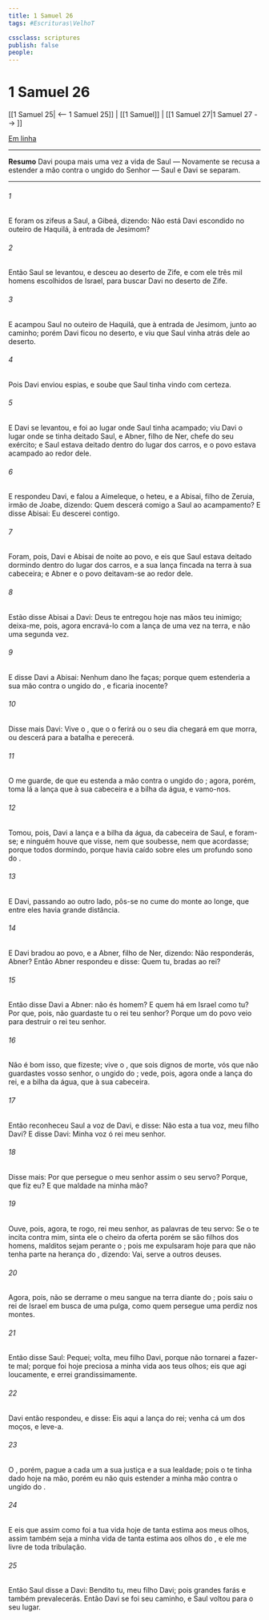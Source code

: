```yaml
---
title: 1 Samuel 26
tags: #Escrituras\VelhoT

cssclass: scriptures
publish: false
people:
---
```


# 1 Samuel 26
[[1 Samuel 25| <-- 1 Samuel 25]] | [[1 Samuel]] | [[1 Samuel 27|1 Samuel 27 --> ]]

[Em linha](https://churchofjesuschrist.org/study/scriptures/ot/1-sam/26?lang=por)

---
__Resumo__
Davi poupa mais uma vez a vida de Saul — Novamente se recusa a estender a mão contra o ungido do Senhor — Saul e Davi se separam.

---
###### 1 
E foram os zifeus a Saul, a Gibeá, dizendo: Não está Davi escondido no outeiro de Haquilá, à entrada de Jesimom?

###### 2 
Então Saul se levantou, e desceu ao deserto de Zife, e com ele três mil homens escolhidos de Israel, para buscar Davi no deserto de Zife.

###### 3 
E acampou Saul no outeiro de Haquilá, que  à entrada de Jesimom, junto ao caminho; porém Davi ficou no deserto, e viu que Saul vinha atrás dele ao deserto.

###### 4 
Pois Davi enviou espias, e soube que Saul tinha vindo com certeza.

###### 5 
E Davi se levantou, e foi ao lugar onde Saul tinha acampado; viu Davi o lugar onde se tinha deitado Saul, e Abner, filho de Ner, chefe do seu exército; e Saul estava deitado dentro do lugar dos carros, e o povo estava acampado ao redor dele.

###### 6 
E respondeu Davi, e falou a Aimeleque, o heteu, e a Abisai, filho de Zeruia, irmão de Joabe, dizendo: Quem descerá comigo a Saul ao acampamento? E disse Abisai: Eu descerei contigo.

###### 7 
Foram, pois, Davi e Abisai de noite ao povo, e eis que Saul estava deitado dormindo dentro do lugar dos carros, e a sua lança  fincada na terra à sua cabeceira; e Abner e o povo deitavam-se ao redor dele.

###### 8 
Estão disse Abisai a Davi: Deus te entregou hoje nas mãos teu inimigo; deixa-me, pois, agora encravá-lo com a lança de uma vez na terra, e não  uma segunda vez.

###### 9 
E disse Davi a Abisai: Nenhum dano lhe faças; porque quem estenderia a sua mão contra o ungido do , e ficaria inocente?

###### 10 
Disse mais Davi: Vive o , que o  o ferirá ou o seu dia chegará em que morra, ou descerá para a batalha e perecerá.

###### 11 
O  me guarde, de que eu estenda a mão contra o ungido do ; agora, porém, toma lá a lança que  à sua cabeceira e a bilha da água, e vamo-nos.

###### 12 
Tomou, pois, Davi a lança e a bilha da água, da cabeceira de Saul, e foram-se; e ninguém houve que  visse, nem que  soubesse, nem que acordasse; porque todos  dormindo, porque havia caído sobre eles um profundo sono do .

###### 13 
E Davi, passando ao outro lado, pôs-se no cume do monte ao longe,  que entre eles havia grande distância.

###### 14 
E Davi bradou ao povo, e a Abner, filho de Ner, dizendo: Não responderás, Abner? Então Abner respondeu e disse: Quem  tu,  bradas ao rei?

###### 15 
Então disse Davi a Abner:  não és homem? E quem há em Israel como tu? Por que, pois, não guardaste tu o rei teu senhor? Porque um do povo veio para destruir o rei teu senhor.

###### 16 
Não é bom isso, que fizeste; vive o , que sois dignos de morte, vós que não guardastes vosso senhor, o ungido do ; vede, pois, agora onde  a lança do rei, e a bilha da água, que  à sua cabeceira.

###### 17 
Então reconheceu Saul a voz de Davi, e disse: Não  esta a tua voz, meu filho Davi? E disse Davi: Minha voz  ó rei meu senhor.

###### 18 
Disse mais: Por que persegue o meu senhor assim o seu servo? Porque, que fiz eu? E que maldade  na minha mão?

###### 19 
Ouve, pois, agora, te rogo, rei meu senhor, as palavras de teu servo: Se o  te incita contra mim, sinta ele o cheiro da oferta  porém se são  filhos dos homens, malditos sejam perante o ; pois  me expulsaram hoje para que  não tenha parte na herança do , dizendo: Vai, serve a outros deuses.

###### 20 
Agora, pois, não se derrame o meu sangue na terra diante do ; pois saiu o rei de Israel em busca de uma pulga, como quem persegue uma perdiz nos montes.

###### 21 
Então disse Saul: Pequei; volta, meu filho Davi, porque não tornarei a fazer-te mal; porque foi hoje preciosa a minha vida aos teus olhos; eis que agi loucamente, e errei grandissimamente.

###### 22 
Davi então respondeu, e disse: Eis aqui a lança do rei; venha cá um dos moços, e leve-a.

###### 23 
O , porém, pague a cada um a sua justiça e a sua lealdade; pois o  te tinha dado hoje na  mão, porém eu não quis estender a minha mão contra o ungido do .

###### 24 
E eis que assim como foi a tua vida hoje de tanta estima aos meus olhos, assim também seja a minha vida de tanta estima aos olhos do , e ele me livre de toda tribulação.

###### 25 
Então Saul disse a Davi: Bendito  tu, meu filho Davi; pois grandes  farás e também prevalecerás. Então Davi se foi  seu caminho, e Saul voltou para o seu lugar.

